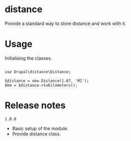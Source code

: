 # distance #

Provide a standard way to store distance and work with it.

# Usage #

Initialising the classes.
 
```

use Drupal\distance\Distance;

$distance = new Distance(1.67, 'MI');
$km = $distance->toKilometers();

```

# Release notes #

`1.0.0`
* Basic setup of the module.
* Provide distance class.
